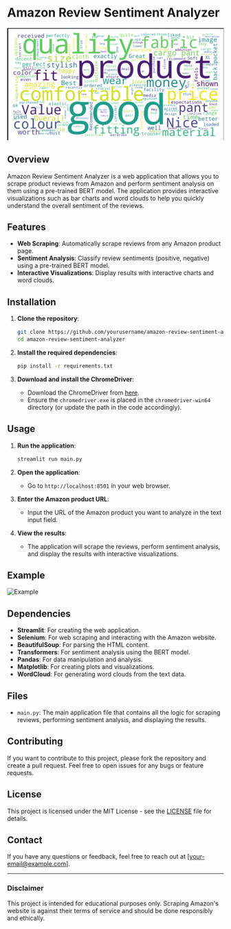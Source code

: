 # Amazon Review Sentiment Analyzer

![Amazon Review Sentiment Analyzer](image.png)

## Overview

Amazon Review Sentiment Analyzer is a web application that allows you to scrape product reviews from Amazon and perform sentiment analysis on them using a pre-trained BERT model. The application provides interactive visualizations such as bar charts and word clouds to help you quickly understand the overall sentiment of the reviews.

## Features

- **Web Scraping**: Automatically scrape reviews from any Amazon product page.
- **Sentiment Analysis**: Classify review sentiments (positive, negative) using a pre-trained BERT model.
- **Interactive Visualizations**: Display results with interactive charts and word clouds.

## Installation

1. **Clone the repository**:
    ```bash
    git clone https://github.com/yourusername/amazon-review-sentiment-analyzer.git
    cd amazon-review-sentiment-analyzer
    ```

2. **Install the required dependencies**:
    ```bash
    pip install -r requirements.txt
    ```

3. **Download and install the ChromeDriver**:
    - Download the ChromeDriver from [here](https://sites.google.com/chromium.org/driver/downloads).
    - Ensure the `chromedriver.exe` is placed in the `chromedriver-win64` directory (or update the path in the code accordingly).

## Usage

1. **Run the application**:
    ```bash
    streamlit run main.py
    ```

2. **Open the application**:
    - Go to `http://localhost:8501` in your web browser.

3. **Enter the Amazon product URL**:
    - Input the URL of the Amazon product you want to analyze in the text input field.

4. **View the results**:
    - The application will scrape the reviews, perform sentiment analysis, and display the results with interactive visualizations.

## Example

![Example](path_to_your_example_screenshot.png)

## Dependencies

- **Streamlit**: For creating the web application.
- **Selenium**: For web scraping and interacting with the Amazon website.
- **BeautifulSoup**: For parsing the HTML content.
- **Transformers**: For sentiment analysis using the BERT model.
- **Pandas**: For data manipulation and analysis.
- **Matplotlib**: For creating plots and visualizations.
- **WordCloud**: For generating word clouds from the text data.

## Files

- `main.py`: The main application file that contains all the logic for scraping reviews, performing sentiment analysis, and displaying the results.

## Contributing

If you want to contribute to this project, please fork the repository and create a pull request. Feel free to open issues for any bugs or feature requests.

## License

This project is licensed under the MIT License - see the [LICENSE](LICENSE) file for details.

## Contact

If you have any questions or feedback, feel free to reach out at [your-email@example.com].

---

### Disclaimer

This project is intended for educational purposes only. Scraping Amazon's website is against their terms of service and should be done responsibly and ethically.
